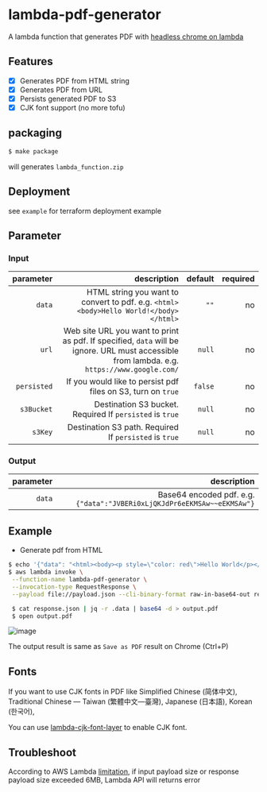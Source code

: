 # lambda-pdf-generator

A lambda function that generates PDF with [headless chrome on lambda](https://github.com/alixaxel/chrome-aws-lambda)

## Features

- [x] Generates PDF from HTML string 
- [x] Generates PDF from URL
- [x] Persists generated PDF to S3  
- [x] CJK font support (no more tofu)

## packaging

```bash
$ make package
```

will generates `lambda_function.zip`

## Deployment

see `example` for terraform deployment example

## Parameter

### Input

|       parameter |                                                                description |  default | required |
| --------------: | -------------------------------------------------------------------------: | -------: | -------: |
|          `data` |                                     HTML string you want to convert to pdf. e.g. `<html><body>Hello World!</body></html>` |     `""` |      no |
|           `url` | Web site URL you want to print as pdf. If specified, `data` will be ignore. URL must accessible from lambda. e.g. `https://www.google.com/` |   `null` |       no |
|     `persisted` |               If you would like to persist pdf files on S3, turn on `true` |  `false` |       no |
|   `s3Bucket` |            Destination S3 bucket. Required If `persisted` is `true` |   `null` |       no |
|   `s3Key` |            Destination S3 path. Required If `persisted` is `true` |   `null` |       no |

### Output

| parameter |        description |
| --------: | -----------------: |
|    `data` | Base64 encoded pdf. e.g. `{"data":"JVBERi0xLjQKJdPr6eEKMSAw~~eEKMSAw"}`|

## Example

- Generate pdf from HTML

```bash
$ echo '{"data": "<html><body><p style=\"color: red\">Hello World</p></body></html>"}' > payload.json
$ aws lambda invoke \
 --function-name lambda-pdf-generator \
 --invocation-type RequestResponse \
 --payload file://payload.json --cli-binary-format raw-in-base64-out response.json

 $ cat response.json | jq -r .data | base64 -d > output.pdf
 $ open output.pdf
```

![image](https://user-images.githubusercontent.com/1641039/89736141-3ceddc80-daa2-11ea-8578-5569f670c1cc.png)

The output result is same as `Save as PDF` result on Chrome (Ctrl+P)

## Fonts

If you want to use CJK fonts in PDF like Simplified Chinese (简体中文), Traditional Chinese — Taiwan (繁體中文—臺灣), Japanese (日本語), Korean (한국어),

You can use [lambda-cjk-font-layer](https://github.com/shufo/lambda-cjk-font-layer) to enable CJK font.

## Troubleshoot

According to AWS Lambda [limitation](https://docs.aws.amazon.com/lambda/latest/dg/gettingstarted-limits.html), if input payload size or response payload size exceeded 6MB, Lambda API will returns error
